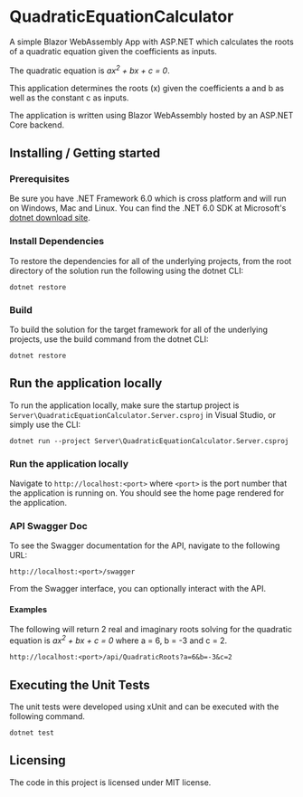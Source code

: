 # QuadraticEquationCalculator
A simple Blazor WebAssembly App with ASP.NET which calculates the roots of a quadratic equation given the coefficients as inputs.

The quadratic equation is <em>ax<sup>2</sup> + bx + c = 0</em>.

This application determines the roots (x) given the coefficients a and b as well as the constant c as inputs.

The application is written using Blazor WebAssembly hosted by an ASP.NET Core backend.

## Installing / Getting started

### Prerequisites

Be sure you have .NET Framework 6.0 which is cross platform and will run on Windows, Mac and Linux. You can find the .NET 6.0 SDK at Microsoft's [dotnet download site](https://dotnet.microsoft.com/en-us/download).

### Install Dependencies

To restore the dependencies for all of the underlying projects, from the root directory of the solution run the following using the dotnet CLI:

```shell
dotnet restore
```

### Build

To build the solution for the target framework for all of the underlying projects, use the build command from the dotnet CLI:

```shell
dotnet restore
```

## Run the application locally

To run the application locally, make sure the startup project is `Server\QuadraticEquationCalculator.Server.csproj` in Visual Studio, or simply use the CLI:

```shell
dotnet run --project Server\QuadraticEquationCalculator.Server.csproj
```

### Run the application locally

Navigate to `http://localhost:<port>` where `<port>` is the port number that the application is running on. You should see the home page rendered for the application.

### API Swagger Doc

To see the Swagger documentation for the API, navigate to the following URL:

`http://localhost:<port>/swagger`

From the Swagger interface, you can optionally interact with the API.

#### Examples

The following will return 2 real and imaginary roots solving for the quadratic equation is <em>ax<sup>2</sup> + bx + c = 0</em> where a = 6, b = -3 and c = 2.

`http://localhost:<port>/api/QuadraticRoots?a=6&b=-3&c=2`

## Executing the Unit Tests

The unit tests were developed using xUnit and can be executed with the following
command.

```shell
dotnet test
```
## Licensing

The code in this project is licensed under MIT license.